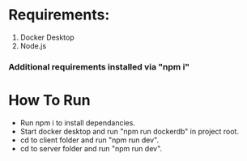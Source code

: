 # Requirements:

1. Docker Desktop
2. Node.js
   
### Additional requirements installed via "npm i"

# How To Run
* Run npm i to install dependancies.
* Start docker desktop and run "npm run dockerdb" in project root.
* cd to client folder and run "npm run dev".
* cd to server folder and run "npm run dev".
